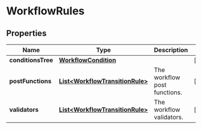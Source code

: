# WorkflowRules

## Properties
Name | Type | Description | Notes
------------ | ------------- | ------------- | -------------
**conditionsTree** | [**WorkflowCondition**](WorkflowCondition.md) |  |  [optional]
**postFunctions** | [**List&lt;WorkflowTransitionRule&gt;**](WorkflowTransitionRule.md) | The workflow post functions. |  [optional]
**validators** | [**List&lt;WorkflowTransitionRule&gt;**](WorkflowTransitionRule.md) | The workflow validators. |  [optional]
